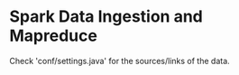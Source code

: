 # Spark Data Ingestion and Mapreduce
 
Check 'conf/settings.java' for the sources/links of the data.
